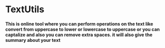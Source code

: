 # TextUtils

#### This is online tool where you can perform operations on the text like convert from uppercase to lower or lowercase to uppercase or you can captalize and also you can remove extra spaces. it will also give the summary about your text